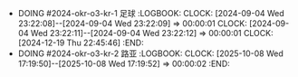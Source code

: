 - DOING #2024-okr-o3-kr-1 足球
  :LOGBOOK:
  CLOCK: [2024-09-04 Wed 23:22:08]--[2024-09-04 Wed 23:22:09] =>  00:00:01
  CLOCK: [2024-09-04 Wed 23:22:11]--[2024-09-04 Wed 23:22:12] =>  00:00:01
  CLOCK: [2024-12-19 Thu 22:45:46]
  :END:
- DOING #2024-okr-o3-kr-2 路亚
  :LOGBOOK:
  CLOCK: [2025-10-08 Wed 17:19:50]--[2025-10-08 Wed 17:19:52] =>  00:00:02
  :END: